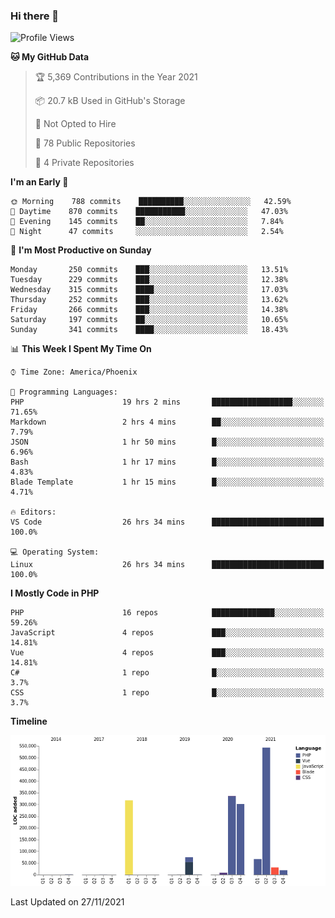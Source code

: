 ### Hi there 👋

<!--START_SECTION:waka-->
![Profile Views](http://img.shields.io/badge/Profile%20Views-3-blue)

**🐱 My GitHub Data** 

> 🏆 5,369 Contributions in the Year 2021
 > 
> 📦 20.7 kB Used in GitHub's Storage 
 > 
> 🚫 Not Opted to Hire
 > 
> 📜 78 Public Repositories 
 > 
> 🔑 4 Private Repositories  
 > 
**I'm an Early 🐤** 

```text
🌞 Morning    788 commits    ██████████░░░░░░░░░░░░░░░   42.59% 
🌆 Daytime    870 commits    ███████████░░░░░░░░░░░░░░   47.03% 
🌃 Evening    145 commits    ██░░░░░░░░░░░░░░░░░░░░░░░   7.84% 
🌙 Night      47 commits     ░░░░░░░░░░░░░░░░░░░░░░░░░   2.54%

```
📅 **I'm Most Productive on Sunday** 

```text
Monday       250 commits    ███░░░░░░░░░░░░░░░░░░░░░░   13.51% 
Tuesday      229 commits    ███░░░░░░░░░░░░░░░░░░░░░░   12.38% 
Wednesday    315 commits    ████░░░░░░░░░░░░░░░░░░░░░   17.03% 
Thursday     252 commits    ███░░░░░░░░░░░░░░░░░░░░░░   13.62% 
Friday       266 commits    ███░░░░░░░░░░░░░░░░░░░░░░   14.38% 
Saturday     197 commits    ██░░░░░░░░░░░░░░░░░░░░░░░   10.65% 
Sunday       341 commits    ████░░░░░░░░░░░░░░░░░░░░░   18.43%

```


📊 **This Week I Spent My Time On** 

```text
⌚︎ Time Zone: America/Phoenix

💬 Programming Languages: 
PHP                      19 hrs 2 mins       ██████████████████░░░░░░░   71.65% 
Markdown                 2 hrs 4 mins        ██░░░░░░░░░░░░░░░░░░░░░░░   7.79% 
JSON                     1 hr 50 mins        █░░░░░░░░░░░░░░░░░░░░░░░░   6.96% 
Bash                     1 hr 17 mins        █░░░░░░░░░░░░░░░░░░░░░░░░   4.83% 
Blade Template           1 hr 15 mins        █░░░░░░░░░░░░░░░░░░░░░░░░   4.71%

🔥 Editors: 
VS Code                  26 hrs 34 mins      █████████████████████████   100.0%

💻 Operating System: 
Linux                    26 hrs 34 mins      █████████████████████████   100.0%

```

**I Mostly Code in PHP** 

```text
PHP                      16 repos            ██████████████░░░░░░░░░░░   59.26% 
JavaScript               4 repos             ███░░░░░░░░░░░░░░░░░░░░░░   14.81% 
Vue                      4 repos             ███░░░░░░░░░░░░░░░░░░░░░░   14.81% 
C#                       1 repo              █░░░░░░░░░░░░░░░░░░░░░░░░   3.7% 
CSS                      1 repo              █░░░░░░░░░░░░░░░░░░░░░░░░   3.7%

```


**Timeline**

![Chart not found](https://raw.githubusercontent.com/mikebronner/mikebronner/master/charts/bar_graph.png) 


 Last Updated on 27/11/2021
<!--END_SECTION:waka-->

<!--
**mikebronner/mikebronner** is a ✨ _special_ ✨ repository because its `README.md` (this file) appears on your GitHub profile.

Here are some ideas to get you started:

- 🔭 I’m currently working on ...
- 🌱 I’m currently learning ...
- 👯 I’m looking to collaborate on ...
- 🤔 I’m looking for help with ...
- 💬 Ask me about ...
- 📫 How to reach me: ...
- 😄 Pronouns: ...
- ⚡ Fun fact: ...
-->
